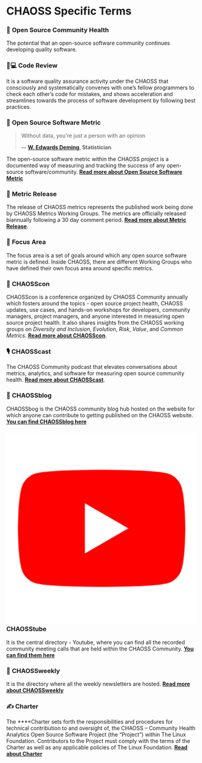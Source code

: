 

# CHAOSS Specific Terms

### 🔎 **Open Source Community Health**

The potential that an open-source software community continues developing quality software.

### 👨💻 **Code Review**

It is a software quality assurance activity under the CHAOSS that consciously and systematically convenes with one’s fellow programmers to check each other’s code for mistakes, and shows acceleration and streamlines towards the process of software development by following best practices.

### 📔 **Open Source Software Metric**

> Without data, you're just a person with an opinion
>
> **--** [**W. Edwards Deming**](https://en.wikipedia.org/wiki/W._Edwards_Deming)**, Statistician**

The open-source software metric within the CHAOSS project is a documented way of measuring and tracking the success of any open-source software/community. [**Read more about Open Source Software Metric**](https://chaoss.community/metrics/)

### 🎉 **Metric Release**

The release of CHAOSS metrics represents the published work being done by CHAOSS Metrics Working Groups. The metrics are officially released biannually following a 30 day comment period. [**Read more about Metric Release**](https://chaoss.community/release-history/).

### 🎯 **Focus Area**

The focus area is a set of goals around which any open source software metric is defined. Inside CHAOSS, there are different Working Groups who have defined their own focus area around specific metrics.

### 🎪 **CHAOSScon**

CHAOSScon is a conference organized by CHAOSS Community annually which fosters around the topics -  open source project health, CHAOSS updates, use cases, and hands-on workshops for developers, community managers, project managers, and anyone interested in measuring open source project health. It also shares insights from the CHAOSS working groups on _Diversity and Inclusion_, _Evolution_, _Risk_, _Value_, and _Common Metrics_. [**Read more about CHAOSScon**](https://chaoss.community/CHAOSScon-2020-NA/).

### 🎙 **CHAOSScast**

The CHAOSS Community podcast that elevates conversations about metrics, analytics, and software for measuring open source community health. [**Read more about CHAOSScast**](https://podcast.chaoss.community/).

### 📙 **CHAOSSblog**

CHAOSSbog is the CHAOSS community blog hub hosted on the website for which anyone can contribute to getting published on the CHAOSS website. [**You can find CHAOSSblog here**](https://chaoss.community/blog/)

### ![](../../assets/free-youtube-logo-icon-2431-thumb.png) **CHAOSStube**

It is the central directory - Youtube, where you can find all the recorded community meeting calls that are held within the CHAOSS Community. [**You can find them here**](https://www.youtube.com/c/CHAOSStube/featured)

### 📰 **CHAOSSweekly**

It is the directory where all the weekly newsletters are hosted. [**Read more about CHAOSSweekly**](https://chaoss.community/news/)

### ✍ **Charter**

The ****Charter sets forth the responsibilities and procedures for technical contribution to and oversight of, the CHAOSS – Community Health Analytics Open Source Software Project \(the “Project”\) within The Linux Foundation. Contributors to the Project must comply with the terms of the Charter as well as any applicable policies of The Linux Foundation. [**Read about Charter**](https://chaoss.community/about/charter/)

